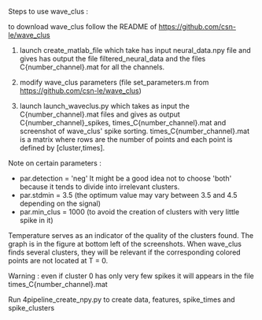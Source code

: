 Steps to use wave_clus :

to download wave_clus follow the README of https://github.com/csn-le/wave_clus

1) launch create_matlab_file which take has input neural_data.npy file and gives has output the file filtered_neural_data
and the files C{number_channel}.mat for all the channels.

2) modify wave_clus parameters (file set_parameters.m from https://github.com/csn-le/wave_clus)

3) launch launch_waveclus.py which takes as input the C{number_channel}.mat files and gives as output C{number_channel}_spikes,
times_C{number_channel}.mat and screenshot of wave_clus' spike sorting.
times_C{number_channel}.mat is a matrix where rows are the number of points and each point is defined by [cluster,times].

Note on certain parameters :
  - par.detection = 'neg' It might be a good idea not to choose 'both' because it tends to divide into irrelevant clusters.
  - par.stdmin =  3.5  (the optimum value may vary between 3.5 and 4.5 depending on the signal)
  - par.min_clus = 1000 (to avoid the creation of clusters with very little spike in it)

Temperature serves as an indicator of the quality of the clusters found. The graph is in the figure at bottom left of the screenshots. When wave_clus finds several clusters, they will be relevant if the corresponding colored points are not located at T = 0.

Warning : even if cluster 0 has only very few spikes it will appears in the file times_C{number_channel}.mat

Run 4pipeline_create_npy.py to create data, features, spike_times and spike_clusters





